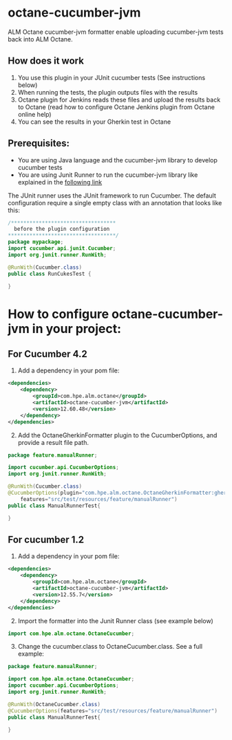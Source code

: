 # octane-cucumber-jvm
ALM Octane cucumber-jvm formatter enable uploading cucumber-jvm tests back into ALM Octane.

## How does it work
1. You use this plugin in your JUnit cucumber tests (See instructions below)
2. When running the tests, the plugin outputs files with the results
3. Octane plugin for Jenkins reads these files and upload the results back to Octane (read how to configure Octane Jenkins plugin from Octane online help)
4. You can see the results in your Gherkin test in Octane

## Prerequisites:
* You are using Java language and the cucumber-jvm library to develop cucumber tests
* You are using Junit Runner to run the cucumber-jvm library like explained in the [following link](https://cucumber.io/docs/reference/jvm#junit-runner)

The JUnit runner uses the JUnit framework to run Cucumber.
The default configuration require a single empty class with an annotation that looks like this:
```java
/**********************************
  before the plugin configuration
***********************************/
package mypackage;
import cucumber.api.junit.Cucumber;
import org.junit.runner.RunWith;

@RunWith(Cucumber.class)
public class RunCukesTest {

}
```

# How to configure octane-cucumber-jvm in your project:

## For Cucumber 4.2
1. Add a dependency in your pom file:
```xml
<dependencies>
    <dependency>
        <groupId>com.hpe.alm.octane</groupId>
        <artifactId>octane-cucumber-jvm</artifactId>
        <version>12.60.48</version>
    </dependency>
</dependencies>
```

2. Add the OctaneGherkinFormatter plugin to the CucumberOptions, and provide a result file path.
```java
package feature.manualRunner;

import cucumber.api.CucumberOptions;
import org.junit.runner.RunWith;

@RunWith(Cucumber.class)
@CucumberOptions(plugin="com.hpe.alm.octane.OctaneGherkinFormatter:gherkin-results\\ManualRunnerTest_OctaneGherkinResults.xml",
    features="src/test/resources/feature/manualRunner")
public class ManualRunnerTest{

}
```

## For cucumber 1.2
1. Add a dependency in your pom file:
```xml
<dependencies>
    <dependency>
        <groupId>com.hpe.alm.octane</groupId>
        <artifactId>octane-cucumber-jvm</artifactId>
        <version>12.55.7</version>
    </dependency>
</dependencies>
```

2. Import the formatter into the Junit Runner class (see example below)
```java
import com.hpe.alm.octane.OctaneCucumber;
```

3. Change the cucumber.class to OctaneCucumber.class. See a full example:
```java
package feature.manualRunner;

import com.hpe.alm.octane.OctaneCucumber;
import cucumber.api.CucumberOptions;
import org.junit.runner.RunWith;

@RunWith(OctaneCucumber.class)
@CucumberOptions(features="src/test/resources/feature/manualRunner")
public class ManualRunnerTest{

}
```
